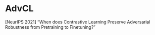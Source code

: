 # AdvCL
[NeurIPS 2021] “When does Contrastive Learning Preserve Adversarial Robustness from Pretraining to Finetuning?”
